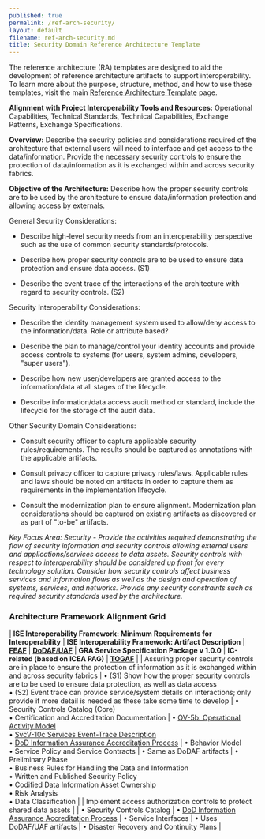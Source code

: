 ```yaml
---
published: true
permalink: /ref-arch-security/
layout: default
filename: ref-arch-security.md
title: Security Domain Reference Architecture Template
---
```


The reference architecture (RA) templates are designed to aid the development of reference architecture artifacts to support interoperability. To learn more about the purpose, structure, method, and how to use these templates, visit the main [Reference Architecture Template](/ref-arch-template) page.

**Alignment with Project Interoperability Tools and Resources:** Operational Capabilities, Technical Standards, Technical Capabilities, Exchange Patterns, Exchange Specifications.

**Overview:** Describe the security policies and considerations required of the architecture that external users will need to interface and get access to the data/information. Provide the necessary security controls to ensure the protection of data/information as it is exchanged within and across security fabrics.

**Objective of the Architecture:** Describe how the proper security controls are to be used by the architecture to ensure data/information protection and allowing access by externals.

General Security Considerations:

* Describe high-level security needs from an interoperability perspective such as the use of common security standards/protocols.

* Describe how proper security controls are to be used to ensure data protection and ensure data access. (S1)

* Describe the event trace of the interactions of the architecture with regard to security controls. (S2)

Security Interoperability Considerations:

* Describe the identity management system used to allow/deny access to the information/data. Role or attribute based?

* Describe the plan to manage/control your identity accounts and provide access controls to systems (for users, system admins, developers, "super users").

* Describe how new user/developers are granted access to the information/data at all stages of the lifecycle.

* Describe information/data access audit method or standard, include the lifecycle for the storage of the audit data.

Other Security Domain Considerations:

* Consult security officer to capture applicable security rules/requirements. The results should be captured as annotations with the applicable artifacts.

* Consult privacy officer to capture privacy rules/laws. Applicable rules and laws should be noted on artifacts in order to capture them as requirements in the implementation lifecycle.

* Consult the modernization plan to ensure alignment. Modernization plan considerations should be captured on existing artifacts as discovered or as part of "to-be" artifacts.

*Key Focus Area: Security - Provide the activities required demonstrating the flow of security information and security controls allowing external users and applications/services access to data assets. Security controls with respect to interoperability should be considered up front for every technology solution. Consider how security controls affect business services and information flows as well as the design and operation of systems, services, and networks. Provide any security constraints such as required security standards used by the architecture.*

### Architecture Framework Alignment Grid

| **ISE Interoperability Framework: Minimum Requirements for Interoperability** | **ISE Interoperability Framework: Artifact Description** | [**FEAF**](http://www.whitehouse.gov/sites/default/files/omb/assets/egov_docs/common_approach_to-federal_ea.pdf) | [**DoDAF**/**UAF**](http://dodcio.defense.gov/dodaf20.aspx) | **GRA Service Specification Package v 1.0.0** | **IC-related (based on ICEA PAG)** | [**TOGAF**](http;//pubs.opengroup.org/architecture/togaf9-doc/arch/) |
| Assuring proper security controls are in place to ensure the protection of information as it is exchanged within and across security fabrics | • (S1) Show how the proper security controls are to be used to ensure data protection, as well as data access <br/> • (S2) Event trace can provide service/system details on interactions; only provide if more detail is needed as these take some time to develop | • Security Controls Catalog (Core) <br/> • Certification and Accreditation Documentation | • [OV-5b: Operational Activity Model](http://dodcio.defense.gov/dodaf20/dodaf20_ov5ab.aspx) <br/> • [SvcV-10c Services Event-Trace Description](http://dodcio.defense.gov/dodaf20/dodaf20_services10c.aspx) <br/> • [DoD Information Assurance Accreditation Process](http://iase.disa.mil/diacap/) | • Behavior Model <br/> • Service Policy and Service Contracts | • Same as DoDAF artifacts | • Preliminary Phase <br/> • Business Rules for Handling the Data and Information <br/> • Written and Published Security Policy <br/> • Codified Data Information Asset Ownership <br/> • Risk Analysis <br/> • Data Classification |
| Implement access authorization controls to protect shared data assets | | • Security Controls Catalog | • [DoD Information Assurance Accreditation Process](http://iase.disa.mil/diacap/) | • Service Interfaces | • Uses DoDAF/UAF artifacts | • Disaster Recovery and Continuity Plans |

